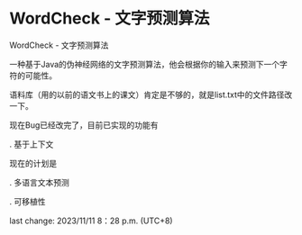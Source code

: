 # WordCheck - 文字预测算法
WordCheck - 文字预测算法

一种基于Java的伪神经网络的文字预测算法，他会根据你的输入来预测下一个字符的可能性。

语料库（用的以前的语文书上的课文）肯定是不够的，就是list.txt中的文件路径改一下。

现在Bug已经改完了，目前已实现的功能有

. 基于上下文

现在的计划是

. 多语言文本预测

. 可移植性

last change: 2023/11/11 8：28 p.m. (UTC+8)

